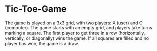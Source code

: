 # Tic-Toe-Game
The game is played on a 3x3 grid, with two players: X (user) and O (computer). The game starts with an empty grid, and players take turns marking a square. The first player to get three in a row (horizontally, vertically, or diagonally) wins the game. If all squares are filled and no player has won, the game is a draw.
